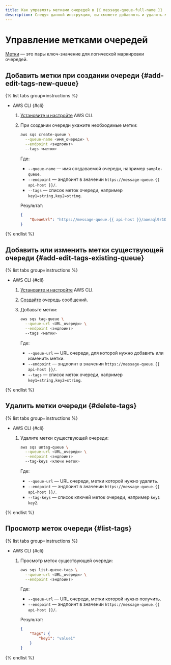 ```yaml
---
title: Как управлять метками очередей в {{ message-queue-full-name }}
description: Следуя данной инструкции, вы сможете добавлять и удалять метки очередей.
---
```


# Управление метками очередей

[Метки](../concepts/tags.md) — это пары ключ-значение для логической маркировки очередей.

## Добавить метки при создании очереди {#add-edit-tags-new-queue}

{% list tabs group=instructions %}

- AWS CLI {#cli}

  1. [Установите и настройте](configuring-aws-cli.md) AWS CLI.
  1. При создании очереди укажите необходимые метки:

      ```bash
      aws sqs create-queue \
        --queue-name <имя_очереди> \
        --endpoint <эндпоинт>
        --tags <метки>
      ```

     Где:

     * `--queue-name` — имя создаваемой очереди, например `sample-queue`.
     * `--endpoint` — эндпоинт в значении `https://message-queue.{{ api-host }}/`.
     * `--tags` — список меток очереди, например `key1=string,key2=string`.

     Результат:

     ```json
     {
         "QueueUrl": "https://message-queue.{{ api-host }}/aoeaql9r10cd********/000000000000********/sample-queue"
     }
     ```

{% endlist %}

## Добавить или изменить метки существующей очереди {#add-edit-tags-existing-queue}

{% list tabs group=instructions %}

- AWS CLI {#cli}

  1. [Установите и настройте](configuring-aws-cli.md) AWS CLI.
  1. [Создайте](message-queue-new-queue.md) очередь сообщений.
  1. Добавьте метки:

      ```bash
      aws sqs tag-queue \
        --queue-url <URL_очереди> \
        --endpoint <эндпоинт>
        --tags <метки>
      ```

      Где:

      * `--queue-url` — URL очереди, для которой нужно добавить или изменить метки.
      * `--endpoint` — эндпоинт в значении `https://message-queue.{{ api-host }}/`.
      * `--tags` — список меток очереди, например `key1=string,key2=string`.

{% endlist %}

## Удалить метки очереди {#delete-tags}

{% list tabs group=instructions %}

- AWS CLI {#cli}

  1. Удалите метки существующей очереди:

      ```bash
      aws sqs untag-queue \
        --queue-url <URL_очереди> \
        --endpoint <эндпоинт>
        --tag-keys <ключи меток>
      ```

      Где:

      * `--queue-url` — URL очереди, метки которой нужно удалить.
      * `--endpoint` — эндпоинт в значении `https://message-queue.{{ api-host }}/`.
      * `--tag-keys` — список ключей меток очереди, например `key1 key2`.

{% endlist %}

## Просмотр меток очереди {#list-tags}

{% list tabs group=instructions %}

- AWS CLI {#cli}

  1. Просмотр меток существующей очереди:

      ```bash
      aws sqs list-queue-tags \
        --queue-url <URL_очереди> \
        --endpoint <эндпоинт>
      ```

      Где:

      * `--queue-url` — URL очереди, метки которой нужно получить.
      * `--endpoint` — эндпоинт в значении `https://message-queue.{{ api-host }}/`.

     Результат:

     ```json
     {
         "Tags": {
             "key1": "value1"
         }
     }
     ```


{% endlist %}
